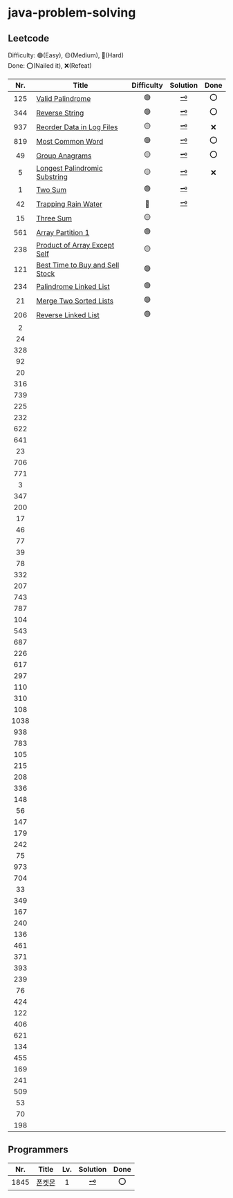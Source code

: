 # java-problem-solving


## Leetcode
Difficulty: 🟢(Easy), 🟡(Medium), 🔴(Hard)  
Done: ⭕️(Nailed it), ❌(Refeat)

|Nr.|Title|Difficulty|Solution|Done|
|:---:|---|:---:|:---:|:---:|
|125|[Valid Palindrome](https://leetcode.com/problems/valid-palindrome/)|🟢|[🗝](Leetcode_125_ValidPalindrome.md)|⭕️|
|344|[Reverse String](https://leetcode.com/problems/reverse-string/)|🟢|[🗝](Leetcode_344_ReverseString.md)|⭕️|
|937|[Reorder Data in Log Files](https://leetcode.com/problems/reorder-data-in-log-files/)|🟡|[🗝](Leetcode_937_ReorderDataInLogFiles.md)|❌|
|819|[Most Common Word](https://leetcode.com/problems/most-common-word/)|🟢|[🗝](Leetcode_819_MostCommonWord.md)|⭕️|
|49|[Group Anagrams](https://leetcode.com/problems/group-anagrams/)|🟡|[🗝](Leetcode_49_GroupAnagrams.md)|⭕️|
|5|[Longest Palindromic Substring](https://leetcode.com/problems/longest-palindromic-substring/)|🟡|[🗝](Leetcode_5_LongestPalindromicSubstring.md)|❌|
|1|[Two Sum](https://leetcode.com/problems/two-sum/)|🟢|[🗝](Leetcode_1_TwoSum.md)||
|42|[Trapping Rain Water](https://leetcode.com/problems/trapping-rain-water/)|🔴|[🗝](Leetcode_42_TrappingRainWater.md)||
|15|[Three Sum](https://leetcode.com/problems/3sum/)|🟡|||
|561|[Array Partition 1](https://leetcode.com/problems/array-partition/)|🟢|||
|238|[Product of Array Except Self](https://leetcode.com/problems/product-of-array-except-self/)|🟡|||
|121|[Best Time to Buy and Sell Stock](https://leetcode.com/problems/best-time-to-buy-and-sell-stock/)|🟢|||
|234|[Palindrome Linked List](https://leetcode.com/problems/palindrome-linked-list/)|🟢|||
|21|[Merge Two Sorted Lists](https://leetcode.com/problems/merge-two-sorted-lists/)|🟢|||
|206|[Reverse Linked List](https://leetcode.com/problems/reverse-linked-list/)|🟢|||
|2|[]()||||
|24|[]()||||
|328|[]()||||
|92|[]()||||
|20|[]()||||
|316|[]()||||
|739|[]()||||
|225|[]()||||
|232|[]()||||
|622|[]()||||
|641|[]()||||
|23|[]()||||
|706|[]()||||
|771|[]()||||
|3|[]()||||
|347|[]()||||
|200|[]()||||
|17|[]()||||
|46|[]()||||
|77|[]()||||
|39|[]()||||
|78|[]()||||
|332|[]()||||
|207|[]()||||
|743|[]()||||
|787|[]()||||
|104|[]()||||
|543|[]()||||
|687|[]()||||
|226|[]()||||
|617|[]()||||
|297|[]()||||
|110|[]()||||
|310|[]()||||
|108|[]()||||
|1038|[]()||||
|938|[]()||||
|783|[]()||||
|105|[]()||||
|215|[]()||||
|208|[]()||||
|336|[]()||||
|148|[]()||||
|56|[]()||||
|147|[]()||||
|179|[]()||||
|242|[]()||||
|75|[]()||||
|973|[]()||||
|704|[]()||||
|33|[]()||||
|349|[]()||||
|167|[]()||||
|240|[]()||||
|136|[]()||||
|461|[]()||||
|371|[]()||||
|393|[]()||||
|239|[]()||||
|76|[]()||||
|424|[]()||||
|122|[]()||||
|406|[]()||||
|621|[]()||||
|134|[]()||||
|455|[]()||||
|169|[]()||||
|241|[]()||||
|509|[]()||||
|53|[]()||||
|70|[]()||||
|198|[]()||||

## Programmers

| Nr.  | Title                                                 | Lv. |Solution|Done|
|:----:|-------------------------------------------------------|:---:|:---:|:---:|
| 1845 | [폰켓몬](https://school.programmers.co.kr/learn/courses/30/lessons/1845) |  1  |[🗝](Programmers_1845_폰켓몬.md)|⭕️|
